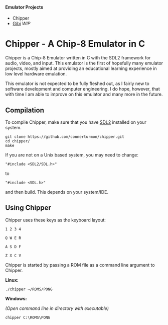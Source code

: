 #### Emulator Projects
* Chipper
* [Gibi](https://github.com/connerturmon/gibi) *WIP*

# Chipper - A Chip-8 Emulator in C

Chipper is a Chip-8 Emulator written in C with the SDL2 framework for
audio, video, and input. This emulator is the first of hopefully many emulator
projects, mostly aimed at providing an educational learning experience in
low level hardware emulation.

This emulator is not expected to be fully fleshed out, as I fairly new to software
development and computer engineering. I do hope, however, that with time I am
able to improve on this emulator and many more in the future.

## Compilation

To compile Chipper, make sure that you have [SDL2](https://www.libsdl.org/download-2.0.php)
installed on your system.
```
git clone https://github.com/connerturmon/chipper.git
cd chipper/
make
```

If you are not on a Unix based system, you may need to change:
```
"#include <SDL2/SDL.h>"
```
to
```
"#include <SDL.h>"
```
and then build. This depends on your system/IDE.

## Using Chipper

Chipper uses these keys as the keyboard layout:

```
1 2 3 4

Q W E R

A S D F

Z X C V
```

Chipper is started by passing a ROM file as a command line argument to
Chipper.

**Linux:**

```
./chipper ~/ROMS/PONG
```

**Windows:**

*(Open command line in directory with executable)*

```
chipper C:\ROMS\PONG
```